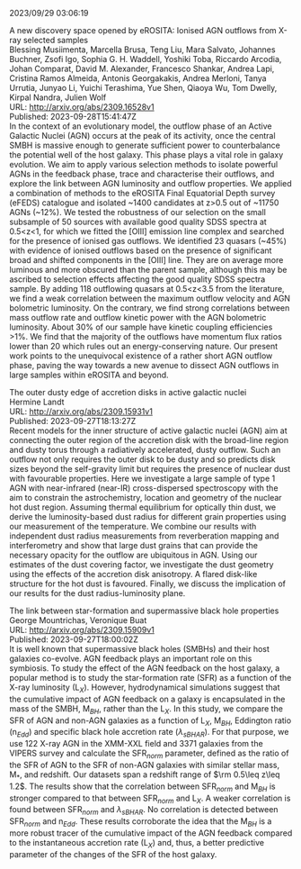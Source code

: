 2023/09/29 03:06:19  

A new discovery space opened by eROSITA: Ionised AGN outflows from X-ray
  selected samples  
Blessing Musiimenta, Marcella Brusa, Teng Liu, Mara Salvato, Johannes Buchner, Zsofi Igo, Sophia G. H. Waddell, Yoshiki Toba, Riccardo Arcodia, Johan Comparat, David M. Alexander, Francesco Shankar, Andrea Lapi, Cristina Ramos Almeida, Antonis Georgakakis, Andrea Merloni, Tanya Urrutia, Junyao Li, Yuichi Terashima, Yue Shen, Qiaoya Wu, Tom Dwelly, Kirpal Nandra, Julien Wolf  
URL: http://arxiv.org/abs/2309.16528v1  
Published: 2023-09-28T15:41:47Z  
  In the context of an evolutionary model, the outflow phase of an Active Galactic Nuclei (AGN) occurs at the peak of its activity, once the central SMBH is massive enough to generate sufficient power to counterbalance the potential well of the host galaxy. This phase plays a vital role in galaxy evolution. We aim to apply various selection methods to isolate powerful AGNs in the feedback phase, trace and characterise their outflows, and explore the link between AGN luminosity and outflow properties. We applied a combination of methods to the eROSITA Final Equatorial Depth survey (eFEDS) catalogue and isolated ~1400 candidates at z&gt;0.5 out of ~11750 AGNs (~12\%). We tested the robustness of our selection on the small subsample of 50 sources with available good quality SDSS spectra at 0.5&lt;z&lt;1, for which we fitted the [OIII] emission line complex and searched for the presence of ionised gas outflows. We identified 23 quasars (~45\%) with evidence of ionised outflows based on the presence of significant broad and shifted components in the [OIII] line. They are on average more luminous and more obscured than the parent sample, although this may be ascribed to selection effects affecting the good quality SDSS spectra sample. By adding 118 outflowing quasars at 0.5&lt;z&lt;3.5 from the literature, we find a weak correlation between the maximum outflow velocity and AGN bolometric luminosity. On the contrary, we find strong correlations between mass outflow rate and outflow kinetic power with the AGN bolometric luminosity. About 30\% of our sample have kinetic coupling efficiencies &gt;1\%. We find that the majority of the outflows have momentum flux ratios lower than 20 which rules out an energy-conserving nature. Our present work points to the unequivocal existence of a rather short AGN outflow phase, paving the way towards a new avenue to dissect AGN outflows in large samples within eROSITA and beyond.   

The outer dusty edge of accretion disks in active galactic nuclei  
Hermine Landt  
URL: http://arxiv.org/abs/2309.15931v1  
Published: 2023-09-27T18:13:27Z  
  Recent models for the inner structure of active galactic nuclei (AGN) aim at connecting the outer region of the accretion disk with the broad-line region and dusty torus through a radiatively accelerated, dusty outflow. Such an outflow not only requires the outer disk to be dusty and so predicts disk sizes beyond the self-gravity limit but requires the presence of nuclear dust with favourable properties. Here we investigate a large sample of type 1 AGN with near-infrared (near-IR) cross-dispersed spectroscopy with the aim to constrain the astrochemistry, location and geometry of the nuclear hot dust region. Assuming thermal equilibrium for optically thin dust, we derive the luminosity-based dust radius for different grain properties using our measurement of the temperature. We combine our results with independent dust radius measurements from reverberation mapping and interferometry and show that large dust grains that can provide the necessary opacity for the outflow are ubiquitous in AGN. Using our estimates of the dust covering factor, we investigate the dust geometry using the effects of the accretion disk anisotropy. A flared disk-like structure for the hot dust is favoured. Finally, we discuss the implication of our results for the dust radius-luminosity plane.   

The link between star-formation and supermassive black hole properties  
George Mountrichas, Veronique Buat  
URL: http://arxiv.org/abs/2309.15909v1  
Published: 2023-09-27T18:00:02Z  
  It is well known that supermassive black holes (SMBHs) and their host galaxies co-evolve. AGN feedback plays an important role on this symbiosis. To study the effect of the AGN feedback on the host galaxy, a popular method is to study the star-formation rate (SFR) as a function of the X-ray luminosity (L$_X$). However, hydrodynamical simulations suggest that the cumulative impact of AGN feedback on a galaxy is encapsulated in the mass of the SMBH, M$_{BH}$, rather than the L$_X$. In this study, we compare the SFR of AGN and non-AGN galaxies as a function of L$_X$, M$_{BH}$, Eddington ratio (n$_{Edd}$) and specific black hole accretion rate ($\lambda _{sBHAR}$). For that purpose, we use 122 X-ray AGN in the XMM-XXL field and 3371 galaxies from the VIPERS survey and calculate the SFR$_{norm}$ parameter, defined as the ratio of the SFR of AGN to the SFR of non-AGN galaxies with similar stellar mass, M$_*$, and redshift. Our datasets span a redshift range of $\rm 0.5\leq z\leq 1.2$. The results show that the correlation between SFR$_{norm}$ and M$_{BH}$ is stronger compared to that between SFR$_{norm}$ and L$_X$. A weaker correlation is found between SFR$_{norm}$ and $\lambda _{sBHAR}$. No correlation is detected between SFR$_{norm}$ and n$_{Edd}$. These results corroborate the idea that the M$_{BH}$ is a more robust tracer of the cumulative impact of the AGN feedback compared to the instantaneous accretion rate (L$_X$) and, thus, a better predictive parameter of the changes of the SFR of the host galaxy.   

